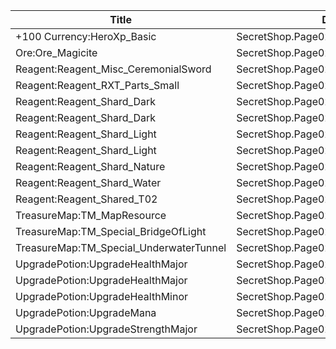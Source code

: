 | Title | Dev Name | Quantity | Currency |  Price |
| ----- | -------- | -------- | -------- |  ----- |
| +100 Currency:HeroXp_Basic | SecretShop.Page02.Misc.06 | 5000 | Currency:Gold | Currency:Gold | 170 |
| Ore:Ore_Magicite | SecretShop.Page02.Ore.02 | 3 | Gems |  | 10 |
| Reagent:Reagent_Misc_CeremonialSword | SecretShop.Page02.CharShard.02 | 1 | Currency:Gold | Currency:Gold | 1000000 |
| Reagent:Reagent_RXT_Parts_Small | SecretShop.Page02.Misc.09 | 1 | Currency:Gold | Currency:Gold | 50000 |
| Reagent:Reagent_Shard_Dark | SecretShop.Page02.Reagent.04 | 1 | Currency:Gold | Currency:Gold | 255000 |
| Reagent:Reagent_Shard_Dark | SecretShop.Page02.Shard.01 | 1 | Currency:Gold | Currency:Gold | 255000 |
| Reagent:Reagent_Shard_Light | SecretShop.Page02.Reagent.23 | 1 | Gems |  | 170 |
| Reagent:Reagent_Shard_Light | SecretShop.Page02.UnderworldTrader.16 | 1 | Gems |  | 170 |
| Reagent:Reagent_Shard_Nature | SecretShop.Page02.Reagent.10 | 1 | Currency:Gold | Currency:Gold | 255000 |
| Reagent:Reagent_Shard_Water | SecretShop.Page02.Reagent.18 | 1 | Gems |  | 170 |
| Reagent:Reagent_Shared_T02 | SecretShop.Page02.UnderworldTraderGold.01 | 30 | Currency:Gold | Currency:Gold | 1500 |
| TreasureMap:TM_MapResource | SecretShop.Page02.Free.03 | 6 | Currency:Gold | Currency:Gold | 0 |
| TreasureMap:TM_Special_BridgeOfLight | SecretShop.Page02.TreasureMap.03 | 1 | Gems |  | 20 |
| TreasureMap:TM_Special_UnderwaterTunnel | SecretShop.Page02.UnderworldTrader.29 | 1 | Gems |  | 280 |
| UpgradePotion:UpgradeHealthMajor | SecretShop.Page02.Elixir.01 | 5 | Currency:Gold | Currency:Gold | 42500 |
| UpgradePotion:UpgradeHealthMajor | SecretShop.Page02.UnderworldTrader.03 | 10 | Gems |  | 21 |
| UpgradePotion:UpgradeHealthMinor | SecretShop.Page02.UnderworldTrader.04 | 15 | Gems |  | 4 |
| UpgradePotion:UpgradeMana | SecretShop.Page02.Elixir.08 | 2 | Gems |  | 85 |
| UpgradePotion:UpgradeStrengthMajor | SecretShop.Page02.Elixir.09 | 5 | Gems |  | 25 |
